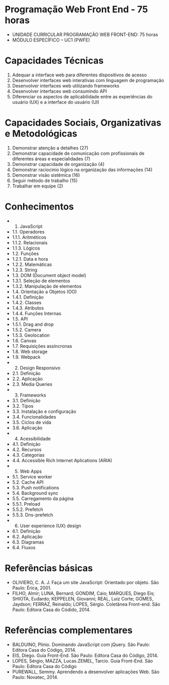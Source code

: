 # Programação Web Front End - 75 horas
- UNIDADE CURRICULAR PROGRAMAÇÃO WEB FRONT-END: 75 horas
- MÓDULO ESPECÍFICO – UC1 (PWFE)

# Capacidades Técnicas
1. Adequar a interface web para diferentes dispositivos de acesso
2. Desenvolver interfaces web interativas com linguagem de programação
3. Desenvolver interfaces web utilizando frameworks
4. Desenvolver interfaces web consumindo API
5. Diferenciar os aspectos de aplicabilidade entre as experiências do usuário (UX) e a interface do usuário (UI)

# Capacidades Sociais, Organizativas e Metodológicas
1. Demonstrar atenção a detalhes (27)
2. Demonstrar capacidade de comunicação com profissionais de diferentes áreas e especialidades (7)
3. Demonstrar capacidade de organização (4)
4. Demonstrar raciocínio lógico na organização das informações (14)
5. Demonstrar visão sistêmica (16)
6. Seguir método de trabalho (15)
7. Trabalhar em equipe (2)

# Conhecimentos
- 1. JavaScript
- 1.1. Operadores
- 1.1.1. Aritméticos
- 1.1.2. Relacionais
- 1.1.3. Lógicos
- 1.2. Funções
- 1.2.1. Data e hora
- 1.2.2. Matemáticas
- 1.2.3. String
- 1.3. DOM (Document object model)
- 1.3.1. Seleção de elementos
- 1.3.2. Manipulação de elementos
- 1.4. Orientação a Objetos (OO)
- 1.4.1. Definição
- 1.4.2. Classes
- 1.4.3. Atributos
- 1.4.4. Funções Internas
- 1.5. API
- 1.5.1. Drag and drop
- 1.5.2. Camera
- 1.5.3. Geolocation
- 1.6. Canvas
- 1.7. Requisições assíncronas
- 1.8. Web storage
- 1.9. Webpack
- 2. Design Responsivo
- 2.1. Definição
- 2.2. Aplicação
- 2.3. Media Queries
- 3. Frameworks
- 3.1. Definição
- 3.2. Tipos
- 3.3. Instalação e configuração
- 3.4. Funcionalidades
- 3.5. Ciclos de vida
- 3.6. Aplicação
- 4. Acessibilidade
- 4.1. Definição
- 4.2. Recursos
- 4.3. Categorias
- 4.4. Accessible Rich Internet Aplications (ARIA)
- 5. Web Apps
- 5.1. Service worker
- 5.2. Cache API
- 5.3. Push notifications
- 5.4. Background sync
- 5.5. Carregamento da página
- 5.5.1. Preload
- 5.5.2. Prefetch
- 5.5.3. Dns-prefetch
- 6. User experience (UX) design
- 6.1. Definição
- 6.2. Aplicação
- 6.3. Diagramas
- 6.4. Fluxos

# Referências básicas
- OLIVIERO, C. A. J. Faça um site JavaScript: Orientado por objeto. São Paulo: Érica, 2001.
- FILHO, Almir; LUNA, Bernard; GONDIM, Caio; MARQUES, Diego Eis; SHIOTA, Eudardo; KEPPELEN, Giovanni; REAL, Luiz Corte; GOMES, Jaydson; FERRAZ, Reinaldo; LOPES, Sérgio. Coletânea Front-end. São Paulo: Editora Casa do Códido, 2014.

# Referências complementares
- BALDUINO, Plinio. Dominando JavaScript com jQuery. São Paulo: Editora Casa do Código, 2014.
- EIS, Diego. Guia Front-End. São Paulo: Editora Casa do Código, 2014.
- LOPES, Sérgio; MAZZA, Lucas.ZEMEL, Tarcio. Guia Front-End. São Paulo: Editora Casa do Código
- PUREWALL, Semmy. Aprendendo a desenvolver aplicações Web. São Paulo: Novatec, 2014.
